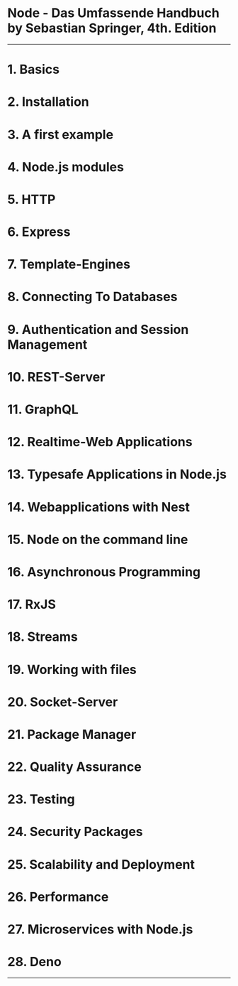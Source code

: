 # Node - Das Umfassende Handbuch by Sebastian Springer, 4th. Edition

---

# 1. Basics
# 2. Installation
# 3. A first example
# 4. Node.js modules
# 5. HTTP
# 6. Express
# 7. Template-Engines
# 8. Connecting To Databases
# 9. Authentication and Session Management
# 10. REST-Server
# 11. GraphQL
# 12. Realtime-Web Applications
# 13. Typesafe Applications in Node.js
# 14. Webapplications with Nest
# 15. Node on the command line
# 16. Asynchronous Programming
# 17. RxJS
# 18. Streams
# 19. Working with files
# 20. Socket-Server
# 21. Package Manager
# 22. Quality Assurance
# 23. Testing
# 24. Security Packages
# 25. Scalability and Deployment
# 26. Performance
# 27. Microservices with Node.js
# 28. Deno

---
